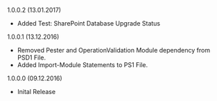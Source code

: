 1.0.0.2 (13.01.2017)
* Added Test: SharePoint Database Upgrade Status

1.0.0.1 (13.12.2016)
* Removed Pester and OperationValidation Module dependency from PSD1 File.
* Added Import-Module Statements to PS1 File.

1.0.0.0 (09.12.2016)
* Inital Release
